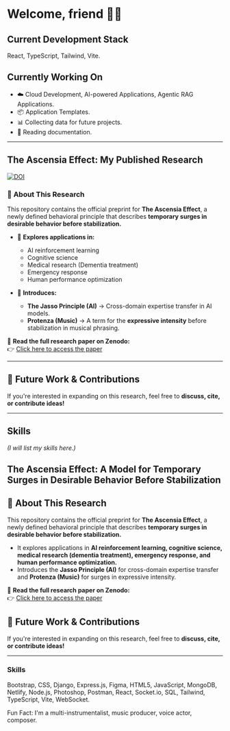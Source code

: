 # Welcome, friend 👋🏼  

## **Current Development Stack**  
React, TypeScript, Tailwind, Vite.  

## **Currently Working On**  
- ☁️ Cloud Development, AI-powered Applications, Agentic RAG Applications.  
- 📦 Application Templates.  
- 📊 Collecting data for future projects.  
- 📖 Reading documentation.  

---

## **The Ascensia Effect: My Published Research**  
[![DOI](https://zenodo.org/badge/DOI/10.5281/zenodo.14920556.svg)](https://doi.org/10.5281/zenodo.14920556)


### 📖 **About This Research**  
This repository contains the official preprint for **The Ascensia Effect**, a newly defined behavioral principle that describes **temporary surges in desirable behavior before stabilization.**  

- 🔬 **Explores applications in:**  
  - AI reinforcement learning  
  - Cognitive science  
  - Medical research (Dementia treatment)  
  - Emergency response  
  - Human performance optimization  

- 🚀 **Introduces:**  
  - **The Jasso Principle (AI)** → Cross-domain expertise transfer in AI models.  
  - **Protenza (Music)** → A term for the **expressive intensity** before stabilization in musical phrasing.  

🔗 **Read the full research paper on Zenodo:**  
👉 [Click here to access the paper](https://doi.org/YOUR-DOI-HERE)  

---

## **🚀 Future Work & Contributions**  
If you're interested in expanding on this research, feel free to **discuss, cite, or contribute ideas!**  

---

## **Skills**  
*(I will list my skills here.)*  





## The Ascensia Effect: A Model for Temporary Surges in Desirable Behavior Before Stabilization  


## 📖 About This Research  
This repository contains the official preprint for **The Ascensia Effect**, a newly defined behavioral principle that describes **temporary surges in desirable behavior before stabilization.**  
- It explores applications in **AI reinforcement learning, cognitive science, medical research (dementia treatment), emergency response, and human performance optimization.**  
- Introduces the **Jasso Principle (AI)** for cross-domain expertise transfer and **Protenza (Music)** for surges in expressive intensity.  

🔗 **Read the full research paper on Zenodo:**  
👉 [Click here to access the paper](https://doi.org/YOUR-DOI-HERE)  

## 🚀 Future Work & Contributions  
If you're interested in expanding on this research, feel free to **discuss, cite, or contribute ideas!**  

---


### Skills  
Bootstrap,
CSS,
Django,
Express.js,
Figma,
HTML5,
JavaScript,
MongoDB,
Netlify,
Node.js,
Photoshop,
Postman,
React,
Socket.io,
SQL,
Tailwind,
TypeScript,
Vite,
WebSocket.


Fun Fact: I'm a multi-instrumentalist, music producer, voice actor, composer.




<!--
**davidxv15/davidxv15** is a ✨ _special_ ✨ repository because its `README.md` (this file) appears on your GitHub profile.

Here are some ideas to get you started:

- 🔭 I’m currently working on a React Applications.
- 🌱 I’m currently learning React.
- 👯 I’m looking to collaborate on music based Apps.
- 🤔 I’m looking for help with ...
- 💬 Ask me about ...
- 📫 How to reach me: ...
- 😄 Pronouns: ...
- ⚡ Fun fact: ...
-->

